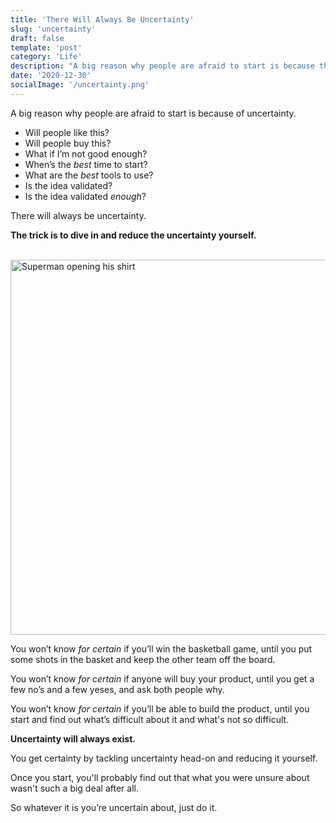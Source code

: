 ```yaml
---
title: 'There Will Always Be Uncertainty'
slug: 'uncertainty'
draft: false
template: 'post'
category: 'Life'
description: "A big reason why people are afraid to start is because they're unsure of what will happen. There will always be uncertainty. The trick is to dive in and reduce the uncertainty yourself."
date: '2020-12-30'
socialImage: '/uncertainty.png'
---
```


A big reason why people are afraid to start is because of uncertainty.

- Will people like this?
- Will people buy this?
- What if I’m not good enough?
- When’s the _best_ time to start?
- What are the _best_ tools to use?
- Is the idea validated?
- Is the idea validated _enough_?

There will always be uncertainty.

**The trick is to dive in and reduce the uncertainty yourself.**

<br />
<img src="https://media.giphy.com/media/Zno3oO7YQHwCA/giphy.gif" alt="Superman opening his shirt" border="0" width="600">

<br />

You won’t know _for certain_ if you’ll win the basketball game, until you put some shots in the basket and keep the other team off the board.

You won’t know _for certain_ if anyone will buy your product, until you get a few no’s and a few yeses, and ask both people why.

You won’t know _for certain_ if you’ll be able to build the product, until you start and find out what’s difficult about it and what's not so difficult.

**Uncertainty will always exist.**

You get certainty by tackling uncertainty head-on and reducing it yourself.

Once you start, you'll probably find out that what you were unsure about wasn't such a big deal after all.

So whatever it is you’re uncertain about, just do it.

